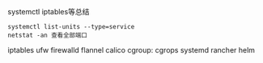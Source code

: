 systemctl iptables等总结
```
systemctl list-units --type=service
netstat -an 查看全部端口
```
iptables ufw firewalld
flannel calico
cgroup: cgrops systemd
rancher helm